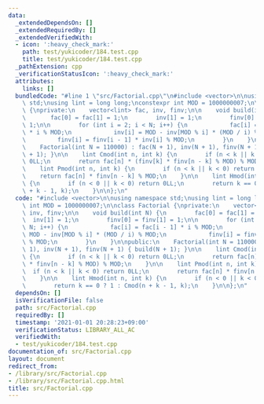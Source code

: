 ```yaml
---
data:
  _extendedDependsOn: []
  _extendedRequiredBy: []
  _extendedVerifiedWith:
  - icon: ':heavy_check_mark:'
    path: test/yukicoder/184.test.cpp
    title: test/yukicoder/184.test.cpp
  _pathExtension: cpp
  _verificationStatusIcon: ':heavy_check_mark:'
  attributes:
    links: []
  bundledCode: "#line 1 \"src/Factorial.cpp\"\n#include <vector>\n\nusing namespace\
    \ std;\nusing lint = long long;\nconstexpr int MOD = 1000000007;\n\nclass Factorial\
    \ {\nprivate:\n    vector<lint> fac, inv, finv;\n\n    void build(int N) {\n \
    \       fac[0] = fac[1] = 1;\n        inv[1] = 1;\n        finv[0] = finv[1] =\
    \ 1;\n\n        for (int i = 2; i < N; i++) {\n            fac[i] = fac[i - 1]\
    \ * i % MOD;\n            inv[i] = MOD - inv[MOD % i] * (MOD / i) % MOD;\n   \
    \         finv[i] = finv[i - 1] * inv[i] % MOD;\n        }\n    }\n\npublic:\n\
    \    Factorial(int N = 110000) : fac(N + 1), inv(N + 1), finv(N + 1) { build(N\
    \ + 1); }\n\n    lint Cmod(int n, int k) {\n        if (n < k || k < 0) return\
    \ 0LL;\n        return fac[n] * (finv[k] * finv[n - k] % MOD) % MOD;\n    }\n\n\
    \    lint Pmod(int n, int k) {\n        if (n < k || k < 0) return 0LL;\n    \
    \    return fac[n] * finv[n - k] % MOD;\n    }\n\n    lint Hmod(int n, int k)\
    \ {\n        if (n < 0 || k < 0) return 0LL;\n        return k == 0 ? 1 : Cmod(n\
    \ + k - 1, k);\n    }\n\n};\n"
  code: "#include <vector>\n\nusing namespace std;\nusing lint = long long;\nconstexpr\
    \ int MOD = 1000000007;\n\nclass Factorial {\nprivate:\n    vector<lint> fac,\
    \ inv, finv;\n\n    void build(int N) {\n        fac[0] = fac[1] = 1;\n      \
    \  inv[1] = 1;\n        finv[0] = finv[1] = 1;\n\n        for (int i = 2; i <\
    \ N; i++) {\n            fac[i] = fac[i - 1] * i % MOD;\n            inv[i] =\
    \ MOD - inv[MOD % i] * (MOD / i) % MOD;\n            finv[i] = finv[i - 1] * inv[i]\
    \ % MOD;\n        }\n    }\n\npublic:\n    Factorial(int N = 110000) : fac(N +\
    \ 1), inv(N + 1), finv(N + 1) { build(N + 1); }\n\n    lint Cmod(int n, int k)\
    \ {\n        if (n < k || k < 0) return 0LL;\n        return fac[n] * (finv[k]\
    \ * finv[n - k] % MOD) % MOD;\n    }\n\n    lint Pmod(int n, int k) {\n      \
    \  if (n < k || k < 0) return 0LL;\n        return fac[n] * finv[n - k] % MOD;\n\
    \    }\n\n    lint Hmod(int n, int k) {\n        if (n < 0 || k < 0) return 0LL;\n\
    \        return k == 0 ? 1 : Cmod(n + k - 1, k);\n    }\n\n};\n"
  dependsOn: []
  isVerificationFile: false
  path: src/Factorial.cpp
  requiredBy: []
  timestamp: '2021-01-01 20:28:23+09:00'
  verificationStatus: LIBRARY_ALL_AC
  verifiedWith:
  - test/yukicoder/184.test.cpp
documentation_of: src/Factorial.cpp
layout: document
redirect_from:
- /library/src/Factorial.cpp
- /library/src/Factorial.cpp.html
title: src/Factorial.cpp
---
```

